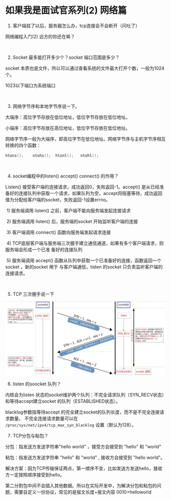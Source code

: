 # 如果我是面试官系列(2) 网络篇

1. 客户端挂了以后，服务器怎么办，tcp连接会不会断开（问吐了）

网络编程入门(2) 远方的你还在嘛？

</br>

2. Socket 最多能打开多少个？socket 端口范围是多少？

socket 本质也是文件，所以可以通过查看系统的文件最大打开个数，一般为1024个。

1023以下端口为系统端口

</br>

3. 网络字节序和本地字节序说一下。

大端序：高位字节存放在低位地址，低位字节存放在低位地址。

小端序：高位字节存放在高位地址，低位字节存放在低位地址。

网络字节序一般为大端序，即高位字节在低位地址。网络字节序与主机字节序相互转换的四个函数：

```C++
htons();    ntohs();  htonl();   ntohl();
```

</br>

4. socket编程中的listen()  accept()  connect() 的作用？

Listen() 接受客户端的连接请求，成功返回0，失败返回-1。accept() 是从已经准备好的连接队列中获取一个请求，如果队列为空，accept将阻塞等待，成功返回值为分配给客户端的socket，失败返回-1设置errno。

​						1) 服务端调用 listen() 之前，客户端不能向服务端发起连接请求

​						2) 服务端调用 listen() 后，服务端的socket 开始监听客户端的连接

​						3) 客户端调用 connect() 函数向服务端发起请求连接

​						4) TCP底层客户端与服务端三次握手建立通信通道，如果有多个客户端请求，则服务端会形成一个已准						备好的连接队列

​						5) 服务端调用 accept() 函数从队列中获取一个已准备好的连接，函数返回一个socket ，新的socket 用于						与客户端通信，listen 的socket 只负责监听客户端的连接请求。 

</br>

5. TCP 三次握手说一下

<img src="images/image-20201012221352261.png" alt="image-20201012221352261" style="zoom:50%;" />



</br> 

6. listen 的soocket 队列？

内核会为listen 状态的socket维护两个队列：不完全请求队列（SYN_RECV状态）和等待accept建立socket 的队列（ESTABLISHED状态）。

blacklog参数指等待accept 的完全建立socket的队列长度，而不是不完全连接请求数量。 不完全连接请求数量可以在 `/proc/sys/net/ipv4/tcp_max_syn_blacklog` 设置（默认为128）。

7. TCP分包与粘包？

分包：指发送方发送字符串"hello world" ，接受方会接受到 "hello" 和 "world"

粘包：指发送方发送字符串 "hello" 和 "world" , 接收方会接受到 "hello world"。

解决方案：因为TCP传输保证两点，第一顺序不变，比如发送方发送hello，接收方一定按照顺序接受到hello。

第二分割包中间不会插入其他数据。所以在实际开发中，为解决分包和粘包的问题，需要自定义一份协议，常见的是报文长度+报文内容 0010+helloworld

